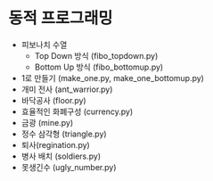 # 동적 프로그래밍
- 피보나치 수열
  - Top Down 방식 (fibo_topdown.py)
  - Bottom Up 방식 (fibo_bottomup.py)
- 1로 만들기 (make_one.py, make_one_bottomup.py)
- 개미 전사 (ant_warrior.py)
- 바닥공사 (floor.py)
- 효율적인 화폐구성 (currency.py)
- 금광 (mine.py)
- 정수 삼각형 (triangle.py)
- 퇴사(regination.py)
- 병사 배치 (soldiers.py)
- 못생긴수 (ugly_number.py)